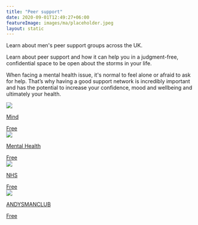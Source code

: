 ```yaml
---
title: "Peer support"
date: 2020-09-01T12:49:27+06:00
featureImage: images/ma/placeholder.jpeg
layout: static
---
```


Learn about men's peer support groups across the UK.

Learn about peer support and how it can help you in a judgment-free, confidential space to be open about the storms in your life.

When facing a mental health issue, it's normal to feel alone or afraid to ask for help. That’s why having a good support network is incredibly important and has the potential to increase your confidence, mood and wellbeing and ultimately your health.

<a class="ma-link" href="https://www.mind.org.uk/information-support/drugs-and-treatments/peer-support/about-peer-support/"><div class="ma-card ma-card-Community"><div class="ma-icon"><img src ="/images/icon-check.png"/></div><div class="ma-name"><p>Mind</p></div><div class="ma-paid-text"><span>Free</span></div></div></a><a class="ma-link" href="https://www.mentalhealth.org.uk/explore-mental-health/a-z-topics/peer-support"><div class="ma-card ma-card-Community"><div class="ma-icon"><img src ="/images/icon-check.png"/></div><div class="ma-name"><p>Mental Health</p></div><div class="ma-paid-text"><span>Free</span></div></div></a><a class="ma-link" href="https://www.england.nhs.uk/personalisedcare/supported-self-management/peer-support/"><div class="ma-card ma-card-Community"><div class="ma-icon"><img src ="/images/icon-check.png"/></div><div class="ma-name"><p>NHS</p></div><div class="ma-paid-text"><span>Free</span></div></div></a><a class="ma-link" href="https://andysmanclub.co.uk/"><div class="ma-card ma-card-Community"><div class="ma-icon"><img src ="/images/icon-check.png"/></div><div class="ma-name"><p>ANDYSMANCLUB</p></div><div class="ma-paid-text"><span>Free</span></div></div></a>  

<br/><br/>






